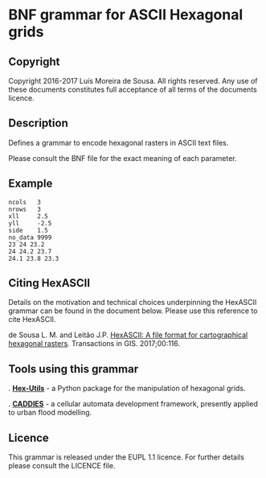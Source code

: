 BNF grammar for ASCII Hexagonal grids
=====================================


Copyright
--------------------------------------------------------------------------------------

Copyright 2016-2017 Luís Moreira de Sousa. All rights reserved. 
Any use of these documents constitutes full acceptance of all terms of the 
documents licence.


Description
--------------------------------------------------------------------------------------

Defines a grammar to encode hexagonal rasters in ASCII text files.

Please consult the BNF file for the exact meaning of each parameter.

Example
-------

```
ncols	3
nrows	3
xll		2.5
yll		-2.5
side	1.5
no_data	9999
23 24 23.2
24 24.2 23.7
24.1 23.8 23.3
```

Citing HexASCII
---------------

Details on the motivation and technical choices underpinning the HexASCII grammar can be found in the document below. Please use this reference to cite HexASCII.

de Sousa L. M. and Leitão J.P.
[HexASCII: A file format for cartographical hexagonal rasters](https://doi.org/10.1111/tgis.12304). Transactions in GIS. 2017;00:116.

Tools using this grammar
------------------------

. [**Hex-Utils**](https://github.com/ldesousa/hex-utils) - a Python package for the manipulation of hexagonal grids.

. [**CADDIES**](http://www.eawag.ch/en/department/sww/projects/caddies/) - a cellular automata development framework, presently applied to urban flood modelling.


Licence
--------------------------------------------------------------------------------------

This grammar is released under the EUPL 1.1 licence. For further details please 
consult the LICENCE file.
